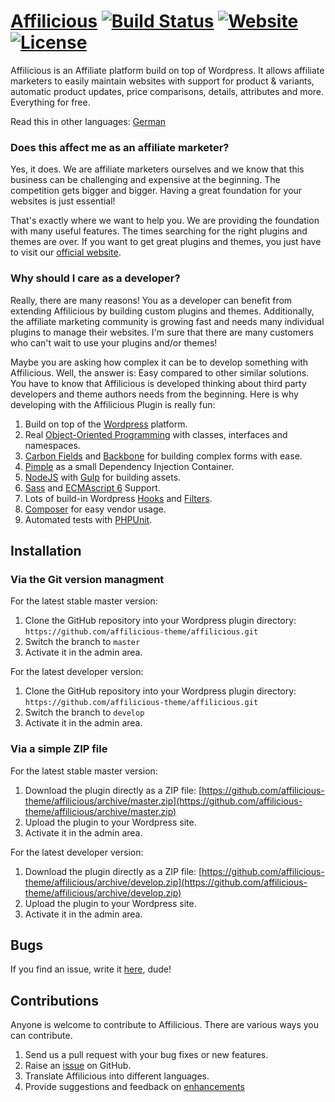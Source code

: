 # [Affilicious](https://affilicioustheme.com) [![Build Status](https://travis-ci.org/affilicious/affilicious.svg?branch=master)](https://travis-ci.org/affilicious/affilicious) [![Website](https://img.shields.io/website-up-down-green-red/http/shields.io.svg)](https://affilicioustheme.com) [![License](https://img.shields.io/badge/license-GPL--2.0%2B-red.svg)](https://github.com/affilicious-theme/affilicious/blob/master/LICENSE) #
Affilicious is an Affiliate platform build on top of Wordpress. It allows affiliate marketers to easily maintain websites with support for
product & variants, automatic product updates, price comparisons, details, attributes and more. Everything for free.

Read this in other languages: [German](README.de.md)

### Does this affect me as an affiliate marketer? ###
Yes, it does. We are affiliate marketers ourselves and we know that this business can be challenging and expensive at the beginning.
The competition gets bigger and bigger. Having a great foundation for your websites is just essential!

That's exactly where we want to help you. We are providing the foundation with many useful features. The times searching for the 
right plugins and themes are over. If you want to get great plugins and themes, you just have to visit our [official website](https://affilicioustheme.com).

### Why should I care as a developer? ###
Really, there are many reasons! You as a developer can benefit from extending Affilicious by building custom plugins and themes. 
Additionally, the affiliate marketing community is growing fast and needs many individual plugins to manage their websites. I'm sure that there are 
many customers who can't wait to use your plugins and/or themes!

Maybe you are asking how complex it can be to develop something with Affilicious. Well, the answer is: Easy compared to other similar solutions.
You have to know that Affilicious is developed thinking about third party developers and theme authors needs from the beginning.
Here is why developing with the Affilicious Plugin is really fun:

1. Build on top of the [Wordpress](https://wordpress.com) platform.
2. Real [Object-Oriented Programming](https://en.wikipedia.org/wiki/Object-oriented_programming) with classes, interfaces and namespaces.
3. [Carbon Fields](https://carbonfields.net) and [Backbone](http://backbonejs.org) for building complex forms with ease.
4. [Pimple](http://pimple.sensiolabs.org) as a small Dependency Injection Container.
5. [NodeJS](https://nodejs.org) with [Gulp](http://gulpjs.com) for building assets.
6. [Sass](http://sass-lang.com) and [ECMAscript 6](https://babeljs.io/docs/learn-es2015/) Support.
7. Lots of build-in Wordpress [Hooks](https://codex.wordpress.org/Plugin_API/Hooks) and [Filters](https://codex.wordpress.org/Plugin_API/Filter_Reference).
8. [Composer](https://getcomposer.org) for easy vendor usage. 
9. Automated tests with [PHPUnit](https://phpunit.de).
 
## Installation ##
### Via the Git version managment ###
For the latest stable master version:

1. Clone the GitHub repository into your Wordpress plugin directory: `https://github.com/affilicious-theme/affilicious.git`
2. Switch the branch to `master`
3. Activate it in the admin area.

For the latest developer version:

1. Clone the GitHub repository into your Wordpress plugin directory: `https://github.com/affilicious-theme/affilicious.git`
2. Switch the branch to `develop`
3. Activate it in the admin area.

### Via a simple ZIP file ###
For the latest stable master version:

1. Download the plugin directly as a ZIP file: [https://github.com/affilicious-theme/affilicious/archive/master.zip](https://github.com/affilicious-theme/affilicious/archive/master.zip)
2. Upload the plugin to your Wordpress site.
3. Activate it in the admin area.

For the latest developer version:

1. Download the plugin directly as a ZIP file: [https://github.com/affilicious-theme/affilicious/archive/develop.zip](https://github.com/affilicious-theme/affilicious/archive/develop.zip)
2. Upload the plugin to your Wordpress site.
3. Activate it in the admin area.

## Bugs ##
If you find an issue, write it [here](https://github.com/affilicious-theme/affilicious/issues?state=open), dude!

## Contributions ##
Anyone is welcome to contribute to Affilicious. There are various ways you can contribute.

1. Send us a pull request with your bug fixes or new features.
2. Raise an [issue](https://github.com/affilicious-theme/affilicious/issues) on GitHub.
3. Translate Affilicious into different languages.
4. Provide suggestions and feedback on [enhancements](https://github.com/affilicious/affilicious/issues?direction=desc&labels=Enhancement&page=1&sort=created&state=open)
